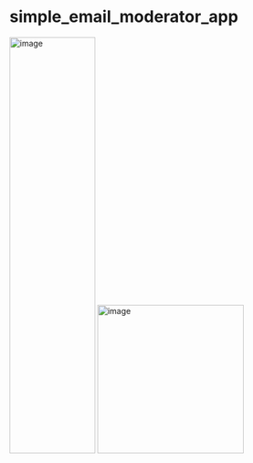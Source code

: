 # simple_email_moderator_app

<img width="150" height="729" alt="image" src="https://github.com/user-attachments/assets/81954b47-3652-4945-a9af-d3cc001d8df4" />
<img width="256" height="260" alt="image" src="https://github.com/user-attachments/assets/b4f7257a-bc76-44aa-bfd7-d1c1116cb695" />

